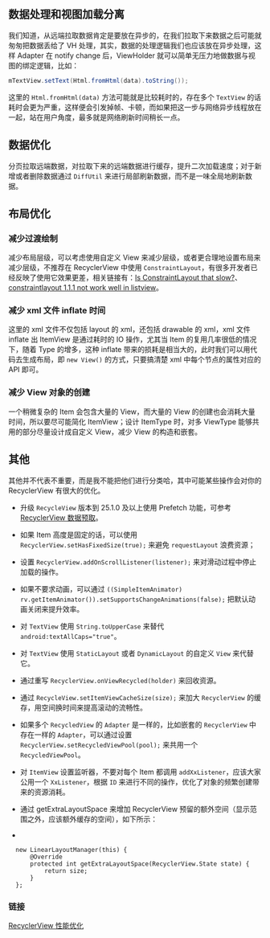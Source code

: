 ## 数据处理和视图加载分离

我们知道，从远端拉取数据肯定是要放在异步的，在我们拉取下来数据之后可能就匆匆把数据丢给了 VH 处理，其实，数据的处理逻辑我们也应该放在异步处理，这样 Adapter 在 notify change 后，ViewHolder 就可以简单无压力地做数据与视图的绑定逻辑，比如：

```java
mTextView.setText(Html.fromHtml(data).toString());
```

这里的 `Html.fromHtml(data)` 方法可能就是比较耗时的，存在多个 `TextView` 的话耗时会更为严重，这样便会引发掉帧、卡顿，而如果把这一步与网络异步线程放在一起，站在用户角度，最多就是网络刷新时间稍长一点。


## 数据优化

分页拉取远端数据，对拉取下来的远端数据进行缓存，提升二次加载速度；对于新增或者删除数据通过 `DiffUtil` 来进行局部刷新数据，而不是一味全局地刷新数据。


## 布局优化

### 减少过渡绘制

减少布局层级，可以考虑使用自定义 View 来减少层级，或者更合理地设置布局来减少层级，不推荐在 RecyclerView 中使用 `ConstraintLayout`，有很多开发者已经反映了使用它效果更差，相关链接有：[Is ConstraintLayout that slow?](https://www.reddit.com/r/androiddev/comments/7ylbz3/is_constraintlayout_that_slow/)、[constraintlayout 1.1.1 not work well in listview](https://issuetracker.google.com/issues/112000722)。


### 减少 xml 文件 inflate 时间

这里的 xml 文件不仅包括 layout 的 xml，还包括 drawable 的 xml，xml 文件 inflate 出 ItemView 是通过耗时的 IO 操作，尤其当 Item 的复用几率很低的情况下，随着 Type 的增多，这种 inflate 带来的损耗是相当大的，此时我们可以用代码去生成布局，即 `new View()` 的方式，只要搞清楚 xml 中每个节点的属性对应的 API 即可。


### 减少 View 对象的创建

一个稍微复杂的 Item 会包含大量的 View，而大量的 View 的创建也会消耗大量时间，所以要尽可能简化 ItemView；设计 ItemType 时，对多 ViewType 能够共用的部分尽量设计成自定义 View，减少 View 的构造和嵌套。


## 其他

其他并不代表不重要，而是我不能把他们进行分类哈，其中可能某些操作会对你的 RecyclerView 有很大的优化。

* 升级 `RecycleView` 版本到 25.1.0 及以上使用 Prefetch 功能，可参考 [RecyclerView 数据预取](https://juejin.im/entry/58a3f4f62f301e0069908d8f)。

* 如果 Item 高度是固定的话，可以使用 `RecyclerView.setHasFixedSize(true);` 来避免 `requestLayout` 浪费资源；

* 设置 `RecyclerView.addOnScrollListener(listener);` 来对滑动过程中停止加载的操作。

* 如果不要求动画，可以通过 `((SimpleItemAnimator) rv.getItemAnimator()).setSupportsChangeAnimations(false);` 把默认动画关闭来提升效率。

* 对 `TextView` 使用 `String.toUpperCase` 来替代 `android:textAllCaps="true"`。

* 对 `TextView` 使用 `StaticLayout` 或者 `DynamicLayout` 的自定义 `View` 来代替它。

* 通过重写 `RecyclerView.onViewRecycled(holder)` 来回收资源。

* 通过 `RecycleView.setItemViewCacheSize(size);` 来加大 `RecyclerView` 的缓存，用空间换时间来提高滚动的流畅性。

* 如果多个 `RecycledView` 的 `Adapter` 是一样的，比如嵌套的 `RecyclerView` 中存在一样的 `Adapter`，可以通过设置 `RecyclerView.setRecycledViewPool(pool);` 来共用一个 `RecycledViewPool`。

* 对 `ItemView` 设置监听器，不要对每个 Item 都调用 `addXxListener`，应该大家公用一个 `XxListener`，根据 `ID` 来进行不同的操作，优化了对象的频繁创建带来的资源消耗。

* 通过 getExtraLayoutSpace 来增加 RecyclerView 预留的额外空间（显示范围之外，应该额外缓存的空间），如下所示：
* 
```
  new LinearLayoutManager(this) {
      @Override
      protected int getExtraLayoutSpace(RecyclerView.State state) {
          return size;
      }
  };
```

### 链接

[RecyclerView 性能优化](https://github.com/Blankj/AndroidOfferKiller/blob/master/android/RecyclerView%20%E6%80%A7%E8%83%BD%E4%BC%98%E5%8C%96.md)